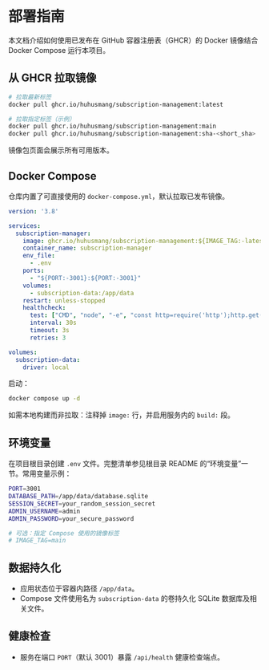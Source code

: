 # 部署指南

本文档介绍如何使用已发布在 GitHub 容器注册表（GHCR）的 Docker 镜像结合 Docker Compose 运行本项目。

## 从 GHCR 拉取镜像

```bash
# 拉取最新标签
docker pull ghcr.io/huhusmang/subscription-management:latest

# 拉取指定标签（示例）
docker pull ghcr.io/huhusmang/subscription-management:main
docker pull ghcr.io/huhusmang/subscription-management:sha-<short_sha>
```

镜像包页面会展示所有可用版本。

## Docker Compose

仓库内置了可直接使用的 `docker-compose.yml`，默认拉取已发布镜像。

```yaml
version: '3.8'

services:
  subscription-manager:
    image: ghcr.io/huhusmang/subscription-management:${IMAGE_TAG:-latest}
    container_name: subscription-manager
    env_file:
      - .env
    ports:
      - "${PORT:-3001}:${PORT:-3001}"
    volumes:
      - subscription-data:/app/data
    restart: unless-stopped
    healthcheck:
      test: ["CMD", "node", "-e", "const http=require('http');http.get('http://localhost:${PORT:-3001}/api/health',res=>process.exit(res.statusCode===200?0:1)).on('error',()=>process.exit(1));"]
      interval: 30s
      timeout: 3s
      retries: 3

volumes:
  subscription-data:
    driver: local
```

启动：

```bash
docker compose up -d
```

如需本地构建而非拉取：注释掉 `image:` 行，并启用服务内的 `build:` 段。

## 环境变量

在项目根目录创建 `.env` 文件。完整清单参见根目录 README 的“环境变量”一节。常用变量示例：

```bash
PORT=3001
DATABASE_PATH=/app/data/database.sqlite
SESSION_SECRET=your_random_session_secret
ADMIN_USERNAME=admin
ADMIN_PASSWORD=your_secure_password

# 可选：指定 Compose 使用的镜像标签
# IMAGE_TAG=main
```

## 数据持久化

- 应用状态位于容器内路径 `/app/data`。
- Compose 文件使用名为 `subscription-data` 的卷持久化 SQLite 数据库及相关文件。

## 健康检查

- 服务在端口 `PORT`（默认 3001）暴露 `/api/health` 健康检查端点。


